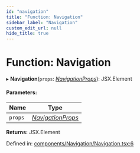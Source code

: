 ```yaml
---
id: "navigation"
title: "Function: Navigation"
sidebar_label: "Navigation"
custom_edit_url: null
hide_title: true
---
```


# Function: Navigation

▸ **Navigation**(`props`: [*NavigationProps*](../interfaces/navigationprops.md)): JSX.Element

#### Parameters:

Name | Type |
------ | ------ |
`props` | [*NavigationProps*](../interfaces/navigationprops.md) |

**Returns:** JSX.Element

Defined in: [components/Navigation/Navigation.tsx:6](https://github.com/gpbl/react-day-picker/blob/7a46f8df/packages/react-day-picker/src/components/Navigation/Navigation.tsx#L6)
